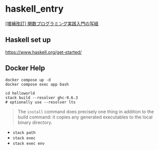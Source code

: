 # haskell_entry
[[増補改訂] 関数プログラミング実践入門の写経](https://gihyo.jp/book/2016/978-4-7741-8390-9)

## Haskell set up

https://www.haskell.org/get-started/

## Docker Help

```
docker compose up -d
docker compose exec app bash

cd helloworld
stack build --resolver ghc-9.6.3
# optionally use --resolver lts
```

> The `install` command does precisely one thing in addition to the build command: it copies any generated executables to the local binary directory.

- `stack path`
- `stack exec`
- `stack exec env`
